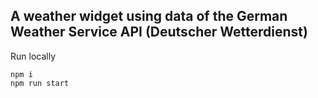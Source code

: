 ## A weather widget using data of the German Weather Service API (Deutscher Wetterdienst)
Run locally
```
npm i
npm run start
```

